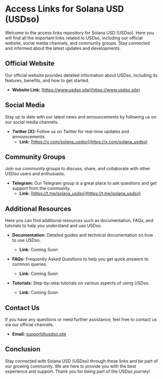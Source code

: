 # Access Links for Solana USD (USDso)

Welcome to the access links repository for Solana USD (USDso). Here you will find all the important links related to USDso, including our official website, social media channels, and community groups. Stay connected and informed about the latest updates and developments.

## Official Website

Our official website provides detailed information about USDso, including its features, benefits, and how to get started.

- **Website Link:** [https://www.usdso.site](https://www.usdso.site)

## Social Media

Stay up to date with our latest news and announcements by following us on our social media channels.

- **Twitter (X):** Follow us on Twitter for real-time updates and announcements.
  - **Link:** [https://x.com/solana_usdso](https://x.com/solana_usdso)

## Community Groups

Join our community groups to discuss, share, and collaborate with other USDso users and enthusiasts.

- **Telegram:** Our Telegram group is a great place to ask questions and get support from the community.
  - **Link:** [https://t.me/solana_usdso](https://t.me/solana_usdso)

## Additional Resources

Here you can find additional resources such as documentation, FAQs, and tutorials to help you understand and use USDso.

- **Documentation:** Detailed guides and technical documentation on how to use USDso.
  - **Link:** Coming Soon

- **FAQs:** Frequently Asked Questions to help you get quick answers to common queries.
  - **Link:** Coming Soon

- **Tutorials:** Step-by-step tutorials on various aspects of using USDso.
  - **Link:** Coming Soon

## Contact Us

If you have any questions or need further assistance, feel free to contact us via our official channels.

- **Email:** [support@usdso.site](mailto:support@usdso.site)

## Conclusion

Stay connected with Solana USD (USDso) through these links and be part of our growing community. We are here to provide you with the best experience and support. Thank you for being part of the USDso journey!
